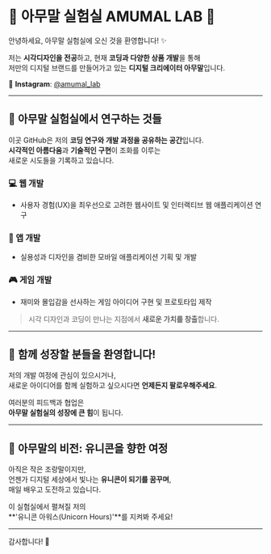 # 🦄 아무말 실험실 AMUMAL LAB 🧪

안녕하세요, 아무말 실험실에 오신 것을 환영합니다! ✨

저는 **시각디자인을 전공**하고, 현재 **코딩과 다양한 상품 개발**을 통해  
저만의 디지털 브랜드를 만들어가고 있는 **디지털 크리에이터 아무말**입니다.

📸 **Instagram**: [@amumal_lab](https://www.instagram.com/amumal_lab)

---

## 🚀 아무말 실험실에서 연구하는 것들

이곳 GitHub은 저의 **코딩 연구와 개발 과정을 공유하는 공간**입니다.  
**시각적인 아름다움**과 **기술적인 구현**이 조화를 이루는  
새로운 시도들을 기록하고 있습니다.

### 💻 웹 개발  
- 사용자 경험(UX)을 최우선으로 고려한 웹사이트 및 인터랙티브 웹 애플리케이션 연구

### 📱 앱 개발  
- 실용성과 디자인을 겸비한 모바일 애플리케이션 기획 및 개발

### 🎮 게임 개발  
- 재미와 몰입감을 선사하는 게임 아이디어 구현 및 프로토타입 제작

> 시각 디자인과 코딩이 만나는 지점에서 **새로운 가치를 창출**합니다.

---

## 🤝 함께 성장할 분들을 환영합니다!

저의 개발 여정에 관심이 있으시거나,  
새로운 아이디어를 함께 실험하고 싶으시다면 **언제든지 팔로우해주세요**.

여러분의 피드백과 협업은  
**아무말 실험실의 성장에 큰 힘**이 됩니다.

---

## 🌈 아무말의 비전: 유니콘을 향한 여정

아직은 작은 조랑말이지만,  
언젠가 디지털 세상에서 빛나는 **유니콘이 되기를 꿈꾸며**,  
매일 배우고 도전하고 있습니다.

이 실험실에서 펼쳐질 저의  
**'유니콘 아워스(Unicorn Hours)'**를 지켜봐 주세요!

---

감사합니다! 🙌
